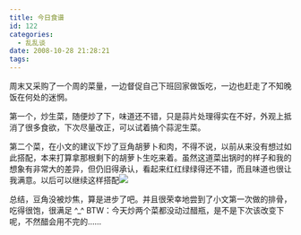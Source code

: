 ```yaml
---
title: 今日食谱
id: 122
categories:
  - 乱乱谈
date: 2008-10-28 21:28:21
tags:
---
```


周末又采购了一个周的菜量，一边督促自己下班回家做饭吃，一边也赶走了不知晚饭在何处的迷惘。

第一个，炒生菜，随便炒了下，味道还不错，只是蒜片处理得实在不好，外观上抵消了很多食欲，下次尽量改正，可以试着搞个蒜泥生菜。

第二个菜，在小文的建议下炒了豆角胡萝卜和肉，不得不说，以前从来没有想过如此搭配，本来打算拿那根剩下的胡萝卜生吃来着。虽然这道菜出锅时的样子和我的想象有非常大的差异，但仍旧得承认，看起来红红绿绿得还不错，而且味道也很让我满意。以后可以继续这样搭配![](http://shared.live.com/HjKMzTS-xzcms40!CabizA/emoticons/smile_regular.gif)

总结，豆角没被炒焦，算是进步了吧。并且很荣幸地尝到了小文第一次做的排骨，吃得很饱，很满足 ^_^
BTW：今天炒两个菜都没动过醋瓶，是不是下次该改变下呢，不然醋会用不完的……

